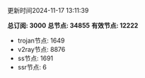 更新时间2024-11-17 13:11:39

**总订阅: 3000**
**总节点: 34855**
**有效节点: 12222**
- trojan节点: 1649
- v2ray节点: 8876
- ss节点: 1691
- ssr节点: 6
